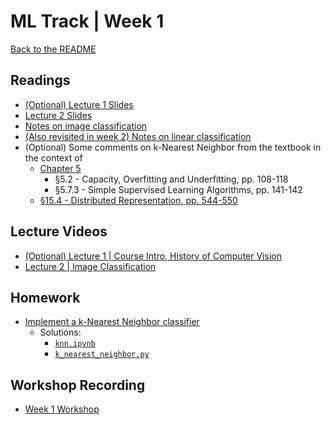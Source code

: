 # ML Track | Week 1
[Back to the README](README.md)

## Readings
* [(Optional) Lecture 1 Slides](readings/cs231n_2017_lecture1.pdf)
* [Lecture 2 Slides](readings/cs231n_2017_lecture2.pdf)
* [Notes on image classification](https://cs231n.github.io/classification/)
* [(Also revisited in week 2) Notes on linear classification](https://cs231n.github.io/linear-classify/)
* (Optional) Some comments on k-Nearest Neighbor from the textbook in the context of
    *  [Chapter 5](readings/textbook-ch5.html)
        * §5.2 - Capacity, Overfitting and Underfitting, pp. 108-118
        * §5.7.3 - Simple Supervised Learning Algorithms, pp. 141-142
    *  [§15.4 - Distributed Representation, pp. 544-550](readings/textbook-ch15.html)

## Lecture Videos
* [(Optional) Lecture 1 | Course Intro, History of Computer Vision](https://www.youtube.com/watch?v=vT1JzLTH4G4&list=PL3FW7Lu3i5JvHM8ljYj-zLfQRF3EO8sYv)
* [Lecture 2 | Image Classification](https://www.youtube.com/watch?v=OoUX-nOEjG0&list=PL3FW7Lu3i5JvHM8ljYj-zLfQRF3EO8sYv)

## Homework
* [Implement a k-Nearest Neighbor classifier](assignments/colab/2020/module1/knn.ipynb)
    * Solutions:
        * [`knn.ipynb`](assignments/colab/2020/module1/knn.ipynb)
        * [`k_nearest_neighbor.py`](assignments/colab/2020/module1/cs231n/classifiers/k_nearest_neighbor.py)

## Workshop Recording
* [Week 1 Workshop](https://youtu.be/Okfb8qHNDmk)